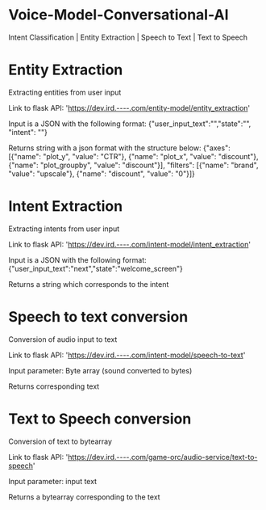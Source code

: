 # Voice-Model-Conversational-AI
Intent Classification | Entity Extraction | Speech to Text | Text to Speech 

# Entity Extraction

Extracting entities from user input

Link to flask API: 'https://dev.ird.----.com/entity-model/entity_extraction'

Input is a JSON with the following format:
{"user_input_text":"","state":"", "intent": ""}

Returns string with a json format with the structure below:
{"axes": [{"name": "plot_y", "value": "CTR"}, {"name": "plot_x", "value": "discount"}, {"name": "plot_groupby", "value": "discount"}], "filters": [{"name": "brand", "value": "upscale"}, {"name": "discount", "value": "0"}]}


# Intent Extraction

Extracting intents from user input

Link to flask API: 'https://dev.ird.----.com/intent-model/intent_extraction'

Input is a JSON with the following format:
{"user_input_text":"next","state":"welcome_screen"}

Returns a string which corresponds to the intent  


# Speech to text conversion

Conversion of audio input to text

Link to flask API: 'https://dev.ird.----.com/intent-model/speech-to-text'

Input parameter: Byte array (sound converted to bytes)  

Returns corresponding text


# Text to Speech conversion

Conversion of text to bytearray

Link to flask API: 'https://dev.ird.----.com/game-orc/audio-service/text-to-speech'

Input parameter: input text  

Returns a bytearray corresponding to the text

